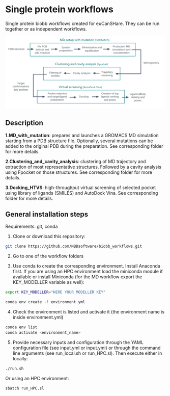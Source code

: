# Single protein workflows

Single protein biobb workflows created for euCanSHare. They can be run together or as independent workflows. 

![alt text](../img/Single_protein_scheme.png?raw=true)

## Description

**1.MD_with_mutation**: prepares and launches a GROMACS MD simulation starting from a PDB structure file. Optionally, several mutations can be added to the original PDB during the preparation. See corresponding folder for more details.

**2.Clustering_and_cavity_analysis**: clustering of MD trajectory and extraction of most representative structures. Followed by a cavity analysis using Fpocket on those structures. See corresponding folder for more details.

**3.Docking_HTVS**: high-throughput virtual screening of selected pocket using library of ligands (SMILES) and AutoDock Vina. See corresponding folder for more details.

## General installation steps

Requirements: git, conda

1. Clone or download this repository:

```bash
git clone https://github.com/NBDsoftware/biobb_workflows.git
```

2. Go to one of the workflow folders 

3. Use conda to create the corresponding environment. Install Anaconda first. If you are using an HPC environment load the miniconda module if available or install Miniconda (for the MD workflow export the KEY_MODELLER variable as well):

```bash
export KEY_MODELLER="HERE YOUR MODELLER KEY" 
```

```bash
conda env create -f environment.yml
```

4. Check the environment is listed and activate it (the environment name is inside environment.yml)

```bash
conda env list
conda activate <environment_name>
```

5. Provide necessary inputs and configuration through the YAML configuration file (see input.yml or input.yml) or through the command line arguments (see run_local.sh or run_HPC.sl). Then execute either in locally:

```bash
./run.sh
```

Or using an HPC environment:

```bash
sbatch run_HPC.sl
```

